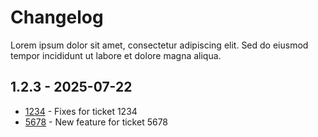 # Changelog

Lorem ipsum dolor sit amet, consectetur adipiscing elit. Sed do eiusmod tempor incididunt ut labore et dolore magna aliqua.

## 1.2.3 - 2025-07-22

- [1234](https://yourdomain.zendesk.com/agent/tickets/1234) - Fixes for ticket 1234
- [5678](https://yourdomain.zendesk.com/agent/tickets/5678) - New feature for ticket 5678
